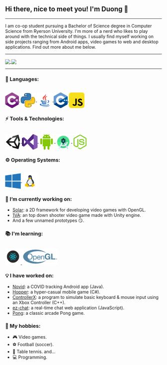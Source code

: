 ## Hi there, nice to meet you! I'm Duong 👋

---

<!-- Insert banner image -->

I am co-op student pursuing a Bachelor of Science degree in Computer Science from Ryerson University. I'm more of a nerd who likes to play around with the technical side of things. I usually find myself working on side projects ranging from Android apps, video games to web and desktop applications. Find out more about me below.

---

<a href="https://github.com/ThaiDuongVu">
    <img align="center" src="https://github-readme-stats.vercel.app/api?username=ThaiDuongVu&show_icons=true&theme=react&count_private=true" />
</a>
<a href="https://github.com/ThaiDuongVu">
    <img align="center" src="https://github-readme-stats.vercel.app/api/top-langs/?username=ThaiDuongVu&show_icons=true&theme=react&layout=compact&langs_count=10&hide=shaderlab,hlsl,objective-c,assembly" />
</a>

---

### 📕 Languages:

<br />

<a href="">
    <img src="./icons/c-sharp.png" height=50 align="center">
</a>
<a href="">
    <img src="./icons/python.png" height=50 align="center">
</a>
<a href="">
    <img src="./icons/java.png" height=50 align="center">
</a>
<a href="">
    <img src="./icons/cpp.png" height=50 align="center">
</a>
<a href="">
    <img src="./icons/js.png" height=50 align="center">    
</a>


<br />

### ⚡ Tools & Technologies:

<br />

<a href="">
    <img src="./icons/unity.png" height=50 align="center">
</a>
<a href="">
    <img src="./icons/visual-studio.png" height=50 align="center">
</a>
<a href="">
    <img src="./icons/android.png" height=50 align="center">
</a>
<a href="">
    <img src="./icons/android-studio.png" height=50 align="center">
</a>
<a href="">
    <img src="./icons/nodejs.png" height=50 align="center">
</a>

<br />

### ⚙ Operating Systems:

<br />

<a href="">
    <img src="./icons/windows.png" height=50 align="center">
</a>
<a href="">
    <img src="./icons/linux.png" height=50 align="center">
</a>

<br />

### 🔭 I’m currently working on:

- [Solar](https://github.com/ThaiDuongVu/Solar): a 2D framework for developing video games with OpenGL.
- [1VA](https://github.com/ThaiDuongVu/1VA): an top down shooter video game made with Unity engine.
- And a few unnamed prototypes 😏.

### 📚 I'm learning:

<br />

<a href="">
    <img src="./icons/reactjs.png" height=50>
</a>
<a href="">
    <img src="./icons/opengl.png" height=50>
</a>

<br />

### 💡 I have worked on:

- [Novid](https://github.com/ThaiDuongVu/Novid): a COVID tracking Android app (Java).
- [Hopper](https://github.com/ThaiDuongVu/Hopper): a hyper-casual mobile game (C#).
- [ControllerX](https://github.com/ThaiDuongVu/ControllerX): a program to simulate basic keyboard & mouse input using an Xbox Controller (C++).
- [ez-chat](https://github.com/ThaiDuongVu/ez-chat): a real-time chat web application (JavaScript).
- [Pong](https://github.com/ThaiDuongVu/Pong): a classic arcade Pong game.

### 🤟 My hobbies:

- 🎮 Video games.
- ⚽ Football (soccer).
- 🏓 Table tennis.
and...
- 💻 Programming.
